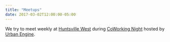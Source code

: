 ```yaml
---
title: "Meetups"
date: 2017-03-02T12:00:00-05:00
---
```

We try to meet weekly at [Huntsville West](https://www.huntsvillewest.com/) during [CoWorking Night](https://coworkingnight.org/) hosted by [Urban Engine](https://www.urbanengine.org/).
